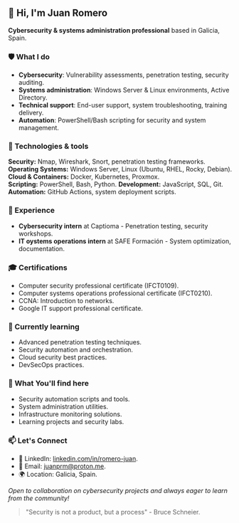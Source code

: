 ## 👋 Hi, I'm Juan Romero

**Cybersecurity & systems administration professional** based in Galicia, Spain.

### 🛡️ What I do
- **Cybersecurity**: Vulnerability assessments, penetration testing, security auditing.
- **Systems administration**: Windows Server & Linux environments, Active Directory.
- **Technical support**: End-user support, system troubleshooting, training delivery.
- **Automation**: PowerShell/Bash scripting for security and system management.

### 🔧 Technologies & tools

  **Security:** Nmap, Wireshark, Snort, penetration testing frameworks.
  **Operating Systems:** Windows Server, Linux (Ubuntu, RHEL, Rocky, Debian). 
  **Cloud & Containers:** Docker, Kubernetes, Proxmox.  
  **Scripting:** PowerShell, Bash, Python.
  **Development:** JavaScript, SQL, Git.  
  **Automation:** GitHub Actions, system deployment scripts.  

### 💼 Experience
- **Cybersecurity intern** at Captioma - Penetration testing, security workshops.
- **IT oystems operations intern** at SAFE Formación - System optimization, documentation.

### 🎓 Certifications
- Computer security professional certificate (IFCT0109).
- Computer systems operations professional certificate (IFCT0210).
- CCNA: Introduction to networks.
- Google IT support professional certificate.

### 🌱 Currently learning
- Advanced penetration testing techniques.
- Security automation and orchestration.
- Cloud security best practices.
- DevSecOps practices.

### 🚀 What You'll find here
- Security automation scripts and tools.
- System administration utilities.
- Infrastructure monitoring solutions.
- Learning projects and security labs.

### 📫 Let's Connect
- 💼 LinkedIn: [linkedin.com/in/romero-juan](https://linkedin.com/in/romero-juan).
- 📧 Email: juanprm@proton.me.
- 🌍 Location: Galicia, Spain.

*Open to collaboration on cybersecurity projects and always eager to learn from the community!*

> "Security is not a product, but a process" - Bruce Schneier.
